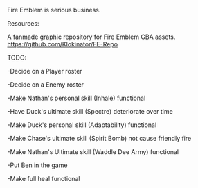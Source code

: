Fire Emblem is serious business.

Resources:

A fanmade graphic repository for Fire Emblem GBA assets.
https://github.com/Klokinator/FE-Repo

TODO:

-Decide on a Player roster

-Decide on a Enemy roster

-Make Nathan's personal skill (Inhale) functional

-Have Duck's ultimate skill (Spectre) deteriorate over time

-Make Duck's personal skill (Adaptability) functional

-Make Chase's ultimate skill (Spirit Bomb) not cause friendly fire

-Make Nathan's Ultimate skill (Waddle Dee Army) functional

-Put Ben in the game

-Make full heal functional
